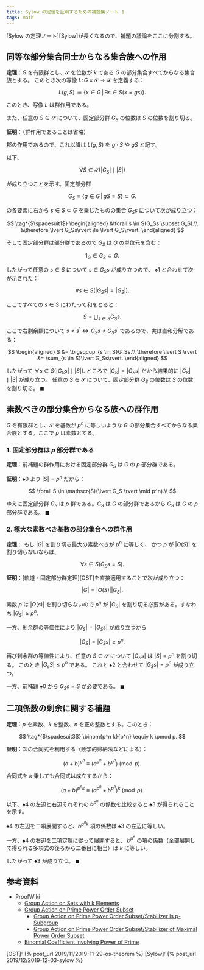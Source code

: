 ```yaml
---
title: Sylow の定理を証明するための補題集ノート 1
tags: math
---
```


[Sylow の定理ノート][Sylow]が長くなるので、補題の議論をここに分割する。

## 同等な部分集合同士からなる集合族への作用

**定理**：$G$ を有限群とし、$\mathscr S$ を位数が $k$ である $G$ の部分集合すべてからなる集合族とする。
このとき次の写像 $L\colon G \times \mathscr{S} \longrightarrow \mathscr{S}$ を定義する：

$$
L(g, S) \coloneqq \{ x \in G \,|\, \exists s \in S(x = gs) \}.
$$

このとき、写像 $L$ は群作用である。

また、任意の $S \in \mathscr S$ について、固定部分群 $G_S$ の位数は $S$ の位数を割り切る。

**証明**：（群作用であることは省略）

郡の作用であるので、これ以降は $L(g, S)$ を $g \cdot S$ や $gS$ と記す。

以下、

$$
\tag*{$\spadesuit0$}
\forall S \in \mathscr{S}(\lvert G_S \rvert \mid \lvert S \rvert)
$$

が成り立つことを示す。固定部分群

$$
G_S = \{g \in G \,|\, gS = S\} \subset G.
$$

の各要素に右から $s \in S \subset G$ を乗じたものの集合 $G_Ss$ について次が成り立つ：

$$
\tag*{$\spadesuit1$}
\begin{aligned}
&\forall s \in S(G_Ss \subset G_S).\\
&\therefore \lvert G_Ss\rvert \le \lvert G_S\rvert.
\end{aligned}
$$

そして固定部分群は部分群であるので $G_S$ は $G$ の単位元を含む：

$$
1_G \in G_S \subset G.
$$

したがって任意の $s \in S$ について $s \in G_Ss$ が成り立つので、
$\spadesuit1$ と合わせて次が示された：

$$
\forall s \in S(\lvert G_Ss\rvert = \lvert G_S\rvert).
$$

ここですべての $s \in S$ にわたって和をとると：

$$
S = \bigcup_{s \in S}G_Ss.
$$

ここで右剰余類について $s \ne s^{\prime} \iff G_Ss \ne G_Ss^{\prime}$ であるので、実は直和分解である：

$$
\begin{aligned}
S &= \bigsqcup_{s \in S}G_Ss.\\
\therefore \lvert S \rvert &= \sum_{s \in S}\lvert G_Ss\rvert.
\end{aligned}
$$

したがって $\forall s \in S(\lvert G_Ss \rvert \mid \lvert S \rvert).$
ところで $\lvert G_S \rvert = \lvert G_Ss \rvert$ だから結果的に
$\lvert G_S \rvert \mid \lvert S \rvert$ が成り立つ。
任意の $S \in \mathscr S$ について、固定部分群 $G_S$ の位数は $S$ の位数を割り切る。
$\blacksquare$

## 素数べきの部分集合からなる族への群作用

$G$ を有限群とし、$\mathscr S$ を基数が $p^n$ に等しいような
$G$ の部分集合すべてからなる集合族とする。ここで $p$ は素数とする。

### 1. 固定部分群は $p$ 部分群である

**定理**：前補題の群作用における固定部分群 $G_S$ は $G$ の $p$ 部分群である。

**証明**：$\spadesuit0$ より $\lvert S \rvert = p^n$ だから：

$$
\forall S \in \mathscr{S}(\lvert G_S \rvert \mid p^n).\\
$$

ゆえに固定部分群 $G_S$ は $p$ 群である。$G_S$ は $G$ の部分群であるから
$G_S$ は $G$ の $p$ 部分群である。
$\blacksquare$

### 2. 極大な素数べき基数の部分集合への群作用

**定理**：
もし $\lvert G \rvert$ を割り切る最大の素数べきが $p^n$ に等しく、
かつ $p$ が $\lvert O(S) \rvert$ を割り切らないならば、

$$
\forall s \in S(G_Ss = S).
$$

**証明**：[軌道・固定部分群定理][OST]を直接適用することで次が成り立つ：

$$
\lvert G \rvert = \lvert O(S) \rvert \lvert G_S\rvert.
$$

素数 $p$ は $\lvert O(s) \rvert$ を割り切らないので $p^n$ が
$\lvert G_S \rvert$ を割り切る必要がある。すなわち $\lvert G_S \rvert \ge p^n.$

一方、剰余群の等価性により $\lvert G_S \rvert = \lvert G_Ss\rvert$ が成り立つから

$$
\tag*{$\spadesuit2$}
\lvert G_S \rvert = \lvert G_Ss \rvert\ge p^n.
$$

再び剰余群の等値性により、任意の $S \in \mathscr{S}$ について
$\lvert G_Ss \rvert$ は $\lvert S \rvert = p^n$ を割り切る。
このとき $\lvert G_sS \rvert \le p^n$ である。
これと $\spadesuit2$ と合わせて $\lvert G_Ss\rvert = p^n$ が成り立つ。

一方、前補題 $\spadesuit0$ から $G_Ss = S$ が必要である。
$\blacksquare$

## 二項係数の剰余に関する補題

**定理**：$p$ を素数、$k$ を整数、$n$ を正の整数とする。このとき：

$$
\tag*{$\spadesuit3$}
\binom{p^n k}{p^n} \equiv k \pmod p.
$$

**証明**：次の合同式を利用する（数学的帰納法などによる）：

$$
(a + b)^{p^n} \equiv (a^{p^n} + b^{p^n}) \pmod p.
$$

合同式を $k$ 乗しても合同式は成立するから：

$$
\tag*{$\spadesuit4$}
(a + b)^{p^nk} \equiv (a^{p^n} + b^{p^n})^k \pmod p.
$$

以下、$\spadesuit4$ の左辺と右辺それぞれの $b^{p^n}$ の係数を比較すると
$\spadesuit3$ が得られることを示す。

$\spadesuit4$ の左辺を二項展開すると、$b^{p^nk}$ 項の係数は
$\spadesuit3$ の左辺に等しい。

一方、$\spadesuit4$ の右辺を二項定理に従って展開すると、
$b^{p^n}$ の項の係数（全部展開して得られる多項式の後ろから二番目に相当）は $k$ に等しい。

したがって $\spadesuit3$ が成り立つ。
$\blacksquare$

## 参考資料

* ProofWiki
  * [Group Action on Sets with k Elements](https://proofwiki.org/wiki/Group_Action_on_Sets_with_k_Elements)
  * [Group Action on Prime Power Order Subset](https://proofwiki.org/wiki/Group_Action_on_Prime_Power_Order_Subset)
    * [Group Action on Prime Power Order Subset/Stabilizer is p-Subgroup](https://proofwiki.org/wiki/Group_Action_on_Prime_Power_Order_Subset/Stabilizer_is_p-Subgroup)
    * [Group Action on Prime Power Order Subset/Stabilizer of Maximal Power Order Subset](https://proofwiki.org/wiki/Group_Action_on_Prime_Power_Order_Subset/Stabilizer_of_Maximal_Power_Order_Subset)
  * [Binomial Coefficient involving Power of Prime](https://proofwiki.org/wiki/Binomial_Coefficient_involving_Power_of_Prime)

[OST]: {% post_url 2019/11/2019-11-29-os-theorem %}
[Sylow]: {% post_url 2019/12/2019-12-03-sylow %}

